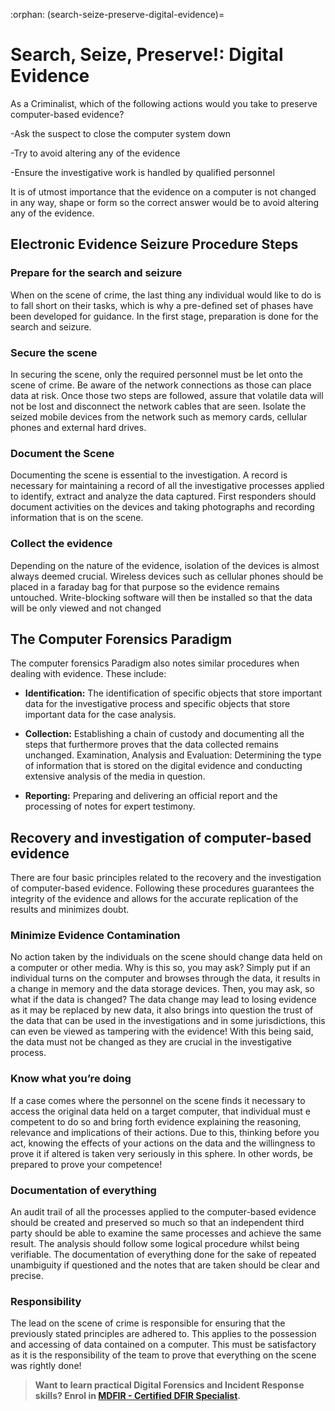 :orphan:
(search-seize-preserve-digital-evidence)=
# Search, Seize, Preserve!: Digital Evidence
  

As a Criminalist, which of the following actions would you take to preserve computer-based evidence? 

-Ask the suspect to close the computer system down

-Try to avoid altering any of the evidence

-Ensure the investigative work is handled by qualified personnel

It is of utmost importance that the evidence on a computer is not changed in any way, shape or form so the correct answer would be to avoid altering any of the evidence.
	 
## Electronic Evidence Seizure Procedure Steps

### Prepare for the search and seizure

When on the scene of crime, the last thing any individual would like to do is to fall short on their tasks, which is why a pre-defined set of phases have been developed for guidance. In the first stage, preparation is done for the search and seizure.

### Secure the scene

In securing the scene, only the required personnel must be let onto the scene of crime. Be aware of the network connections as those can place data at risk. Once those two steps are followed, assure that volatile data will not be lost and disconnect the network cables that are seen. Isolate the seized mobile devices from the network such as memory cards, cellular phones and external hard drives.

### Document the Scene

Documenting the scene is essential to the investigation. A record is necessary for maintaining a record of all the investigative processes applied to identify, extract and analyze the data captured. First responders should document activities on the devices and taking photographs and recording information that is on the scene.

### Collect the evidence

Depending on the nature of the evidence, isolation of the devices is almost always deemed crucial. Wireless devices such as cellular phones should be placed in a faraday bag for that purpose so the evidence remains untouched. Write-blocking software will then be installed so that the data will be only viewed and not changed

## The Computer Forensics Paradigm

The computer forensics Paradigm also notes similar procedures when dealing with evidence. These include:

- **Identification:** The identification of specific objects that store important data for the investigative process and specific objects that store important data for the case analysis.
  
- **Collection:** Establishing a chain of custody and documenting all the steps that furthermore proves that the data collected remains unchanged.
Examination, Analysis and Evaluation: Determining the type of information that is stored on the digital evidence and conducting extensive analysis of the media in question.

- **Reporting:** Preparing and delivering an official report and the processing of notes for expert testimony.

## Recovery and investigation of computer-based evidence

There are four basic principles related to the recovery and the investigation of computer-based evidence. Following these procedures guarantees the integrity of the evidence and allows for the accurate replication of the results and minimizes doubt.

### Minimize Evidence Contamination

No action taken by the individuals on the scene should change data held on a computer or other media. Why is this so, you may ask? Simply put if an individual turns on the computer and browses through the data, it results in a change in memory and the data storage devices. Then, you may ask, so what if the data is changed? The data change may lead to losing evidence as it may be replaced by new data, it also brings into question the trust of the data that can be used in the investigations and in some jurisdictions, this can even be viewed as tampering with the evidence! With this being said, the data must not be changed as they are crucial in the investigative process. 

### Know what you’re doing

If a case comes where the personnel on the scene finds it necessary to access the original data held on a target computer, that individual must e competent to do so and bring forth evidence explaining the reasoning, relevance and implications of their actions. Due to this, thinking before you act, knowing the effects of your actions on the data and the willingness to prove it if altered is taken very seriously in this sphere. In other words, be prepared to prove your competence!

### Documentation of everything

An audit trail of all the processes applied to the computer-based evidence should be created and preserved so much so that an independent third party should be able to examine the same processes and achieve the same result. The analysis should follow some logical procedure whilst being verifiable. The documentation of everything done for the sake of repeated unambiguity if questioned and the notes that are taken should be clear and precise. 

### Responsibility

The lead on the scene of crime is responsible for ensuring that the previously stated principles are adhered to. This applies to the possession and accessing of data contained on a computer. This must be satisfactory as it is the responsibility of the team to prove that everything on the scene was rightly done!

> **Want to learn practical Digital Forensics and Incident Response skills? Enrol in [MDFIR - Certified DFIR Specialist](https://www.mosse-institute.com/certifications/mdfir-certified-dfir-specialist.html).**